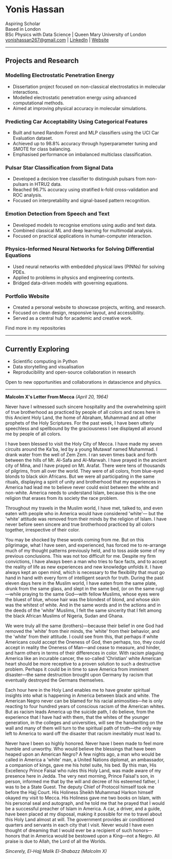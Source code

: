 # Yonis Hassan

Aspiring Scholar  
Based in London  
BSc Physics with Data Science | Queen Mary University of London  
[yonishassan267@gmail.com](mailto:yonishassan267@gmail.com)  | [LinkedIn](https://www.linkedin.com/in/yonishassan267/) | [Website](https://yonishassan.github.io/ )

---

## Projects and Research

### Modelling Electrostatic Penetration Energy
- Dissertation project focused on non-classical electrostatics in molecular interactions.
- Modelled electrostatic penetration energy using advanced computational methods.
- Aimed at improving physical accuracy in molecular simulations.

### Predicting Car Acceptability Using Categorical Features
- Built and tuned Random Forest and MLP classifiers using the UCI Car Evaluation dataset.
- Achieved up to 98.8% accuracy through hyperparameter tuning and SMOTE for class balancing.
- Emphasised performance on imbalanced multiclass classification.

### Pulsar Star Classification from Signal Data
- Developed a decision tree classifier to distinguish pulsars from non-pulsars in HTRU2 data.
- Reached 96.7% accuracy using stratified k-fold cross-validation and ROC analysis.
- Focused on interpretability and signal-based pattern recognition.

### Emotion Detection from Speech and Text
- Developed models to recognise emotions using audio and text data.
- Combined classical ML and deep learning for multimodal analysis.
- Focused on practical applications in human-computer interaction.

### Physics-Informed Neural Networks for Solving Differential Equations
- Used neural networks with embedded physical laws (PINNs) for solving PDEs.
- Applied to problems in physics and engineering contexts.
- Bridged data-driven models with governing equations.

### Portfolio Website
- Created a personal website to showcase projects, writing, and research.
- Focused on clean design, responsive layout, and accessibility.
- Served as a central hub for academic and creative work.

Find more in my repositories 

---

## Currently Exploring

- Scientific computing in Python  
- Data storytelling and visualisation  
- Reproducibility and open-source collaboration in research

Open to new opportunities and collaborations in datascience and physics.

--- 

**Malcolm X's Letter From Mecca** *(April 20, 1964)*

Never have I witnessed such sincere hospitality and the overwhelming spirit of true brotherhood as practiced by people of all colors and races here in this Ancient Holy Land, the home of Abraham, Muhammad and all other prophets of the Holy Scriptures. For the past week, I have been utterly speechless and spellbound by the graciousness I see displayed all around me by people of all colors.

I have been blessed to visit the Holy City of Mecca. I have made my seven circuits around the Ka'ba, led by a young Mutawaf named Muhammad. I drank water from the well of Zem Zem. I ran seven times back and forth between the hills of Mt. Al-Safa and Al-Marwah. I have prayed in the ancient city of Mina, and I have prayed on Mt. Arafat. There were tens of thousands of pilgrims, from all over the world. They were of all colors, from blue-eyed blonds to black skin Africans. But we were all participating in the same rituals, displaying a spirit of unity and brotherhood that my experiences in America had lead me to believe never could exist between the white and non-white. America needs to understand Islam, because this is the one religion that erases from its society the race problem.

Throughout my travels in the Muslim world, I have met, talked to, and even eaten with people who in America would have considered 'white'— but the 'white' attitude was removed from their minds by the religion of Islam. I have never before seen sincere and true brotherhood practiced by all colors together, irrespective of their color.

You may be shocked by these words coming from me. But on this pilgrimage, what I have seen, and experienced, has forced me to re-arrange much of my thought patterns previously held, and to toss aside some of my previous conclusions. This was not too difficult for me. Despite my firm convictions, I have always been a man who tries to face facts, and to accept the reality of life as new experiences and new knowledge unfolds it. I have always kept an open mind, which is necessary to the flexibility that must go hand in hand with every form of intelligent search for truth. During the past eleven days here in the Muslim world, I have eaten from the same plate, drunk from the same glass, and slept in the same bed, (or on the same rug)—while praying to the same God—with fellow Muslims, whose eyes were the bluest of blue, whose hair was the blondest of blond, and whose skin was the whitest of white. And in the same words and in the actions and in the deeds of the 'white' Muslims, I felt the same sincerity that I felt among the black African Muslims of Nigeria, Sudan and Ghana.

We were truly all the same (brothers)—because their belief in one God had removed the 'white' from their minds, the 'white' from their behavior, and the 'white' from their attitude. I could see from this, that perhaps if white Americans could accept the Oneness of God, then perhaps, too, they could accept in reality the Oneness of Man—and cease to measure, and hinder, and harm others in terms of their differences in color. With racism plaguing America like an incurable cancer, the so-called 'Christian' white American heart should be more receptive to a proven solution to such a destructive problem. Perhaps it could be in time to save America from imminent disaster—the same destruction brought upon Germany by racism that eventually destroyed the Germans themselves.

Each hour here in the Holy Land enables me to have greater spiritual insights into what is happening in America between black and white. The American Negro never can be blamed for his racial animosities—he is only reacting to four hundred years of conscious racism of the American whites. But as racism leads America up the suicide path, I do believe, from the experience that I have had with them, that the whites of the younger generation, in the colleges and universities, will see the handwriting on the wall and many of them will turn to the spiritual path of truth—the only way left to America to ward off the disaster that racism inevitably must lead to.

Never have I been so highly honored. Never have I been made to feel more humble and unworthy. Who would believe the blessings that have been heaped upon an American Negro? A few nights ago, a man who would be called in America a 'white' man, a United Nations diplomat, an ambassador, a companion of kings, gave me his hotel suite, his bed. By this man, His Excellency Prince Faisal who rules this Holy Land, was made aware of my presence here in Jedda. The very next morning, Prince Faisal's son, in person, informed me that by the will and decree of his esteemed father, I was to be a State Guest. The deputy Chief of Protocol himself took me before the Hajj Court. His Holiness Sheikh Muhammad Harkon himself okayed my visit to Mecca. His Holiness gave me two books on Islam, with his personal seal and autograph, and he told me that he prayed that I would be a successful preacher of Islam in America. A car, a driver, and a guide, have been placed at my disposal, making it possible for me to travel about this Holy Land almost at will. The government provides air conditioned quarters and servants in each city that I visit. Never would I have even thought of dreaming that I would ever be a recipient of such honors—honors that in America would be bestowed upon a King—not a Negro. All praise is due to Allah, the Lord of all the Worlds.

*Sincerely, El-Hajj Malik El-Shabazz (Malcolm X)*
